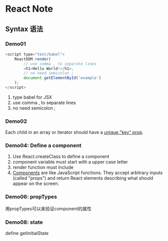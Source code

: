 # React Note

## Syntax 语法

### Demo01

```javascript
<script type="text/babel">
    ReactDOM.render(
        // use comma , to separate lines
        <h1>Hello World!</h1>,
        // no need semicolon ;
        document.getElementById('example')
    );
</script>
```
1. type babel for JSX
2. use comma , to separate lines
3. no need semicolon ;

### Demo02

Each child in an array or iterator should have a [unique "key" prop](https://fb.me/react-warning-keys).

### Demo04: Define a component

1. Use React.createClass to define a component
2. component variable must start with a upper case letter
3. render function must include
4. [Components](https://facebook.github.io/react/docs/components-and-props.html) are like JavaScript functions. They accept arbitrary inputs (called "props") and return React elements describing what should appear on the screen.

### Demo06: propTypes

用propTypes可以来验证component的属性

### Demo08: state

define getInitialState